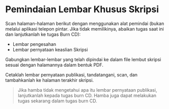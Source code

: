 # Pemindaian Lembar Khusus Skripsi

Scan halaman-halaman berikut dengan menggunakan alat pemindai (bukan melalui aplikasi telepon pintar. Jika tidak memilikinya, abaikan tugas saat ini dan lanjutkanlah ke tugas Burn CD):
- Lembar pengesahan
- Lembar pernyataan keaslian Skripsi

Gabungkan lembar-lembar yang telah dipindai ke dalam file lembut skripsi sesuai dengan halamannya dalam bentuk PDF.

Cetaklah lembar pernyataan publikasi, tandatangani, scan, dan tambahkanlah ke halaman terakhir skripsi.

> Jika hamba tidak mengetahui apa itu lembar pernyataan publikasi, lanjutkanlah kepada tugas burn CD.
> Hamba juga dapat melakukan tugas sekarang dalam tugas burn CD.
